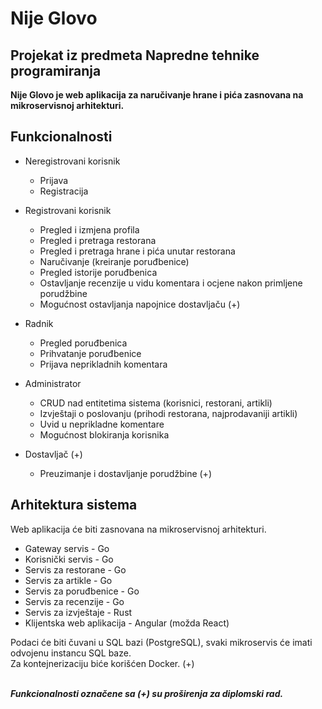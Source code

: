 # Nije Glovo
## Projekat iz predmeta Napredne tehnike programiranja
**Nije Glovo je web aplikacija za naručivanje hrane i pića zasnovana na mikroservisnoj arhitekturi.**

## Funkcionalnosti
- Neregistrovani korisnik

  - Prijava
  - Registracija
  
- Registrovani korisnik
  
  - Pregled i izmjena profila
  - Pregled i pretraga restorana
  - Pregled i pretraga hrane i pića unutar restorana
  - Naručivanje (kreiranje poruđbenice)
  - Pregled istorije poruđbenica
  - Ostavljanje recenzije u vidu komentara i ocjene nakon primljene porudžbine
  - Mogućnost ostavljanja napojnice dostavljaču (+)
  
- Radnik

  - Pregled poruđbenica
  - Prihvatanje poruđbenice
  - Prijava neprikladnih komentara
  
- Administrator
  
  - CRUD nad entitetima sistema (korisnici, restorani, artikli)
  - Izvještaji o poslovanju (prihodi restorana, najprodavaniji artikli)
  - Uvid u neprikladne komentare
  - Mogućnost blokiranja korisnika
  
- Dostavljač (+)
  
  - Preuzimanje i dostavljanje porudžbine (+)
  
## Arhitektura sistema
Web aplikacija će biti zasnovana na mikroservisnoj arhitekturi.

- Gateway servis - Go
- Korisnički servis - Go
- Servis za restorane - Go
- Servis za artikle - Go
- Servis za poruđbenice - Go
- Servis za recenzije - Go
- Servis za izvještaje - Rust
- Klijentska web aplikacija - Angular (možda React)

Podaci će biti čuvani u SQL bazi (PostgreSQL), svaki mikroservis će imati odvojenu instancu SQL baze. <br />
Za kontejnerizaciju biće korišćen Docker. (+)   <br />  <br />


**_Funkcionalnosti označene sa (+) su proširenja za diplomski rad._**
